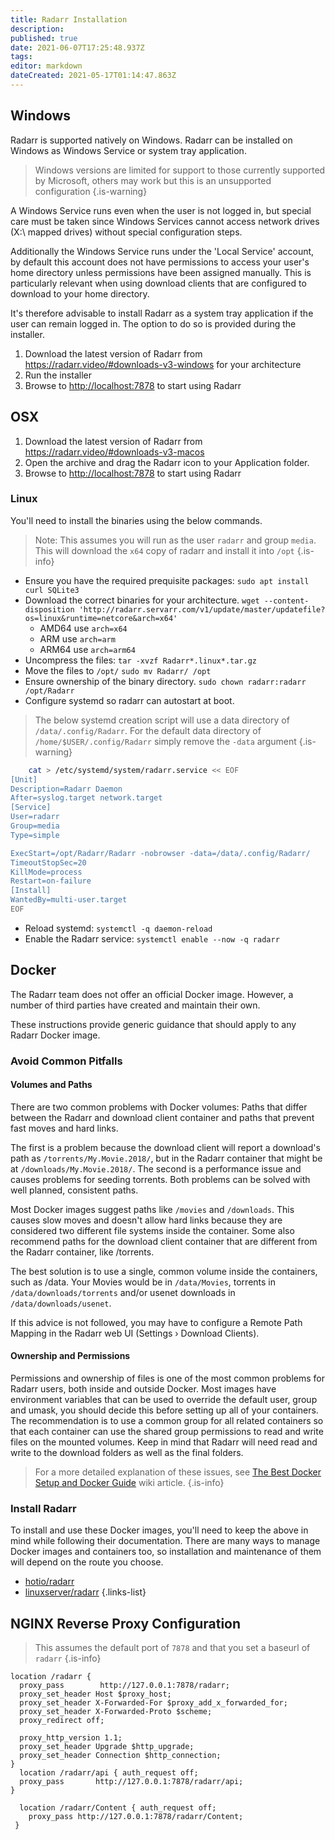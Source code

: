 ```yaml
---
title: Radarr Installation
description: 
published: true
date: 2021-06-07T17:25:48.937Z
tags: 
editor: markdown
dateCreated: 2021-05-17T01:14:47.863Z
---
```


## Windows

Radarr is supported natively on Windows. Radarr can be installed on Windows as Windows Service or system tray application.
> Windows versions are limited for support to those currently supported by Microsoft, others may work but this is an unsupported configuration
{.is-warning}

A Windows Service runs even when the user is not logged in, but special care must be taken since Windows Services cannot access network drives (X:\ mapped drives) without special configuration steps.

Additionally the Windows Service runs under the 'Local Service' account, by default this account does not have permissions to access your user's home directory unless permissions have been assigned manually. This is particularly relevant when using download clients that are configured to download to your home directory.

It's therefore advisable to install Radarr as a system tray application if the user can remain logged in. The option to do so is provided during the installer.

1. Download the latest version of Radarr from <https://radarr.video/#downloads-v3-windows> for your architecture
1. Run the installer
1. Browse to <http://localhost:7878> to start using Radarr

## OSX

1. Download the latest version of Radarr from <https://radarr.video/#downloads-v3-macos>
1. Open the archive and drag the Radarr icon to your Application folder.
1. Browse to <http://localhost:7878> to start using Radarr

### Linux
  
You'll need to install the binaries using the below commands.
> Note: This assumes you will run as the user `radarr` and group `media`.
> This will download the `x64` copy of radarr and install it into `/opt`
{.is-info}

- Ensure you have the required prequisite packages: `sudo apt install curl SQLite3`
- Download the correct binaries for your architecture.
 `wget --content-disposition 'http://radarr.servarr.com/v1/update/master/updatefile?os=linux&runtime=netcore&arch=x64'`
  - AMD64 use `arch=x64`
  - ARM use `arch=arm`
  - ARM64 use `arch=arm64`
- Uncompress the files: `tar -xvzf Radarr*.linux*.tar.gz`
- Move the files to `/opt/` `sudo mv Radarr/ /opt`
- Ensure ownership of the binary directory.
  `sudo chown radarr:radarr /opt/Radarr`
- Configure systemd so radarr can autostart at boot.

> The below systemd creation script will use a data directory of `/data/.config/Radarr`.  For the default data directory of `/home/$USER/.config/Radarr` simply remove the `-data` argument
{.is-warning}

```bash
    cat > /etc/systemd/system/radarr.service << EOF
[Unit]
Description=Radarr Daemon
After=syslog.target network.target
[Service]
User=radarr
Group=media
Type=simple

ExecStart=/opt/Radarr/Radarr -nobrowser -data=/data/.config/Radarr/
TimeoutStopSec=20
KillMode=process
Restart=on-failure
[Install]
WantedBy=multi-user.target
EOF
```

- Reload systemd: `systemctl -q daemon-reload`
- Enable the Radarr service: `systemctl enable --now -q radarr`

## Docker

The Radarr team does not offer an official Docker image. However, a number of third parties have created and maintain their own.

These instructions provide generic guidance that should apply to any Radarr Docker image.

### Avoid Common Pitfalls

#### Volumes and Paths

There are two common problems with Docker volumes: Paths that differ between the Radarr and download client container and paths that prevent fast moves and hard links.

The first is a problem because the download client will report a download's path as `/torrents/My.Movie.2018/`, but in the Radarr container that might be at `/downloads/My.Movie.2018/`. The second is a performance issue and causes problems for seeding torrents. Both problems can be solved with well planned, consistent paths.

Most Docker images suggest paths like `/movies` and `/downloads`. This causes slow moves and doesn't allow hard links because they are considered two different file systems inside the container. Some also recommend paths for the download client container that are different from the Radarr container, like /torrents.

The best solution is to use a single, common volume inside the containers, such as /data. Your Movies would be in `/data/Movies`, torrents in `/data/downloads/torrents` and/or usenet downloads in `/data/downloads/usenet`.

If this advice is not followed, you may have to configure a Remote Path Mapping in the Radarr web UI (Settings › Download Clients).

#### Ownership and Permissions

Permissions and ownership of files is one of the most common problems for Radarr users, both inside and outside Docker. Most images have environment variables that can be used to override the default user, group and umask, you should decide this before setting up all of your containers. The recommendation is to use a common group for all related containers so that each container can use the shared group permissions to read and write files on the mounted volumes.
Keep in mind that Radarr will need read and write to the download folders as well as the final folders.

> For a more detailed explanation of these issues, see [The Best Docker Setup and Docker Guide](/docker-guide) wiki article.
{.is-info}

### Install Radarr

To install and use these Docker images, you'll need to keep the above in mind while following their documentation. There are many ways to manage Docker images and containers too, so installation and maintenance of them will depend on the route you choose.

- [hotio/radarr](https://hotio.dev/containers/radarr/)
- [linuxserver/radarr](https://docs.linuxserver.io/images/docker-radarr)
{.links-list}

## NGINX Reverse Proxy Configuration

> This assumes the default port of `7878` and that you set a baseurl of `radarr`
{.is-info}

```nginx
location /radarr {
  proxy_pass        http://127.0.0.1:7878/radarr;
  proxy_set_header Host $proxy_host;
  proxy_set_header X-Forwarded-For $proxy_add_x_forwarded_for;
  proxy_set_header X-Forwarded-Proto $scheme;
  proxy_redirect off;

  proxy_http_version 1.1;
  proxy_set_header Upgrade $http_upgrade;
  proxy_set_header Connection $http_connection;
}
  location /radarr/api { auth_request off;
  proxy_pass       http://127.0.0.1:7878/radarr/api;
}

  location /radarr/Content { auth_request off;
    proxy_pass http://127.0.0.1:7878/radarr/Content;
 }
```
